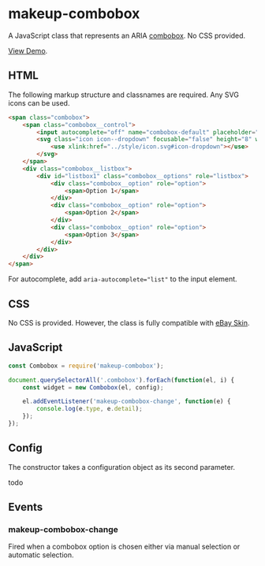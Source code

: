 # makeup-combobox

A JavaScript class that represents an ARIA [combobox](https://ebay.github.io/mindpatterns/input/combobox/index.html). No CSS provided.

[View Demo](https://makeup.github.io/makeup-js/makeup-combobox/index.html).

## HTML

The following markup structure and classnames are required. Any SVG icons can be used.

```html
<span class="combobox">
    <span class="combobox__control">
        <input autocomplete="off" name="combobox-default" placeholder="Combobox" role="combobox" type="text" aria-haspopup="listbox" aria-label="Combobox demo" aria-owns="listbox1" />
        <svg class="icon icon--dropdown" focusable="false" height="8" width="8" aria-hidden="true">
            <use xlink:href="../style/icon.svg#icon-dropdown"></use>
        </svg>
    </span>
    <div class="combobox__listbox">
        <div id="listbox1" class="combobox__options" role="listbox">
            <div class="combobox__option" role="option">
                <span>Option 1</span>
            </div>
            <div class="combobox__option" role="option">
                <span>Option 2</span>
            </div>
            <div class="combobox__option" role="option">
                <span>Option 3</span>
            </div>
        </div>
    </div>
</span>
```

For autocomplete, add `aria-autocomplete="list"` to the input element.

## CSS

No CSS is provided. However, the class is fully compatible with [eBay Skin](https://ebay.github.io/skin/#combobox).

## JavaScript

```js
const Combobox = require('makeup-combobox');

document.querySelectorAll('.combobox').forEach(function(el, i) {
    const widget = new Combobox(el, config);

    el.addEventListener('makeup-combobox-change', function(e) {
        console.log(e.type, e.detail);
    });
});
```

## Config

The constructor takes a configuration object as its second parameter.

todo

## Events

### makeup-combobox-change

Fired when a combobox option is chosen either via manual selection or automatic selection.
